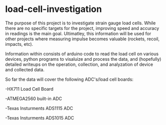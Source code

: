 # load-cell-investigation

The purpose of this project is to investigate strain gauge load cells. While there are no specific targets for the project, improving speed and accuracy in readings is the main goal. Ultimatley, this information will be used for other projects where measuring impulse becomes valuable (rockets, recoil, impacts, etc).

Information within consists of arduino code to read the load cell on various devices, python programs to visaluize and process the data, and (hopefully) detailed writeups on the operation, collection, and analyzation of device and collected data.

So far the data will cover the following ADC's/load cell boards:

-HX711 Load Cell Board

-ATMEGA2560 built-in ADC

-Texas Insturments ADS1115 ADC

-Texas Insturments ADS1015 ADC
